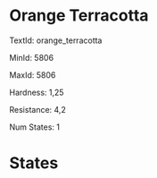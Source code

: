 # Orange Terracotta

TextId: orange_terracotta

MinId: 5806

MaxId: 5806

Hardness: 1,25

Resistance: 4,2


Num States: 1

# States
```

```
